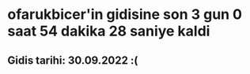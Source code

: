 # ofarukbicer'in gidisine son 3 gun 0 saat 54 dakika 28 saniye kaldi

## Gidis tarihi: 30.09.2022 :(